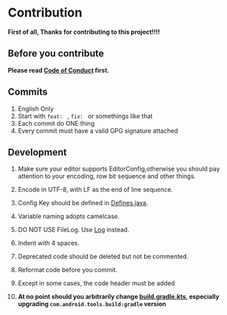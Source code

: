 # Contribution

**First of all, Thanks for contributing to this project!!!!**

## Before you contribute

**Please read [Code of Conduct](CODE_OF_CONDUCT.md) first.**

## Commits

1. English Only
2. Start with `feat: ` , `fix: ` or somethings like that
3. Each commit do ONE thing
4. Every commit must have a valid GPG signature attached

## Development

1. Make sure your editor supports EditorConfig,otherwise you should pay attention to your encoding,
   row bit sequence and other things.

2. Encode in UTF-8, with LF as the end of line sequence.

3. Config Key should be defined
   in [Defines.java](../TMessagesProj/src/main/java/top/qwq2333/nullgram/utils/Defines.java).

4. Variable naming adopts camelcase.

5. DO NOT USE FileLog. Use [Log](../TMessagesProj/src/main/java/top/qwq2333/nullgram/utils/Log.kt)
   instead.

6. Indent with 4 spaces.

7. Deprecated code should be deleted but not be commented.

8. Reformat code before you commit.

9. Except in some cases, the code header must be added

10. **At no point should you arbitrarily change [build.gradle.kts](../build.gradle.kts), especially
    upgrading `com.android.tools.build:gradle` version**

